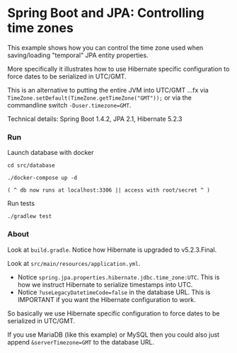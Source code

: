 # Spring Boot and JPA: Controlling time zones

This example shows how you can control the time zone used when saving/loading "temporal" JPA entity properties.

More specifically it illustrates how to use Hibernate specific configuration to force dates to be serialized in UTC/GMT.

This is an alternative to putting the entire JVM into UTC/GMT ...fx via `TimeZone.setDefault(TimeZone.getTimeZone("GMT"));` or via the commandline switch `-Duser.timezone=GMT`.

Technical details: Spring Boot 1.4.2, JPA 2.1, Hibernate 5.2.3

### Run

Launch database with docker

    cd src/database
    
    ./docker-compose up -d
    
    ( ^ db now runs at localhost:3306 || access with root/secret ^ )
    
Run tests

    ./gradlew test
    
    

### About
    
Look at `build.gradle`. Notice how Hibernate is upgraded to v5.2.3.Final.

Look at `src/main/resources/application.yml`.
 - Notice  `spring.jpa.properties.hibernate.jdbc.time_zone:UTC`. This is how we instruct Hibernate to serialize timestamps into UTC.
 - Notice `?useLegacyDatetimeCode=false` in the database URL. This is IMPORTANT if you want the Hibernate configuration to work.
 
So basically we use Hibernate specific configuration to force dates to be serialized in UTC/GMT. 

If you use MariaDB (like this example) or MySQL then you could also just append `&serverTimezone=GMT` to the database URL.